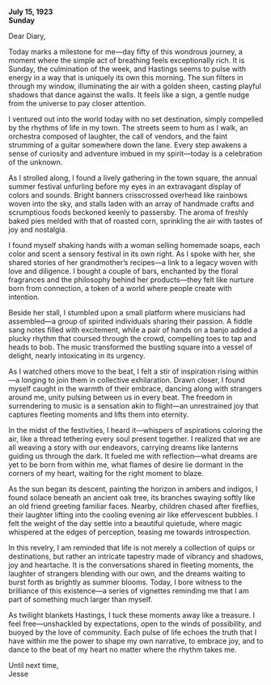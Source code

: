 
**July 15, 1923**  
**Sunday**  

Dear Diary,  

Today marks a milestone for me—day fifty of this wondrous journey, a moment where the simple act of breathing feels exceptionally rich. It is Sunday, the culmination of the week, and Hastings seems to pulse with energy in a way that is uniquely its own this morning. The sun filters in through my window, illuminating the air with a golden sheen, casting playful shadows that dance against the walls. It feels like a sign, a gentle nudge from the universe to pay closer attention.

I ventured out into the world today with no set destination, simply compelled by the rhythms of life in my town. The streets seem to hum as I walk, an orchestra composed of laughter, the call of vendors, and the faint strumming of a guitar somewhere down the lane. Every step awakens a sense of curiosity and adventure imbued in my spirit—today is a celebration of the unknown.

As I strolled along, I found a lively gathering in the town square, the annual summer festival unfurling before my eyes in an extravagant display of colors and sounds. Bright banners crisscrossed overhead like rainbows woven into the sky, and stalls laden with an array of handmade crafts and scrumptious foods beckoned keenly to passersby. The aroma of freshly baked pies melded with that of roasted corn, sprinkling the air with tastes of joy and nostalgia.

I found myself shaking hands with a woman selling homemade soaps, each color and scent a sensory festival in its own right. As I spoke with her, she shared stories of her grandmother’s recipes—a link to a legacy woven with love and diligence. I bought a couple of bars, enchanted by the floral fragrances and the philosophy behind her products—they felt like nurture born from connection, a token of a world where people create with intention.

Beside her stall, I stumbled upon a small platform where musicians had assembled—a group of spirited individuals sharing their passion. A fiddle sang notes filled with excitement, while a pair of hands on a banjo added a plucky rhythm that coursed through the crowd, compelling toes to tap and heads to bob. The music transformed the bustling square into a vessel of delight, nearly intoxicating in its urgency. 

As I watched others move to the beat, I felt a stir of inspiration rising within—a longing to join them in collective exhilaration. Drawn closer, I found myself caught in the warmth of their embrace, dancing along with strangers around me, unity pulsing between us in every beat. The freedom in surrendering to music is a sensation akin to flight—an unrestrained joy that captures fleeting moments and lifts them into eternity.

In the midst of the festivities, I heard it—whispers of aspirations coloring the air, like a thread tethering every soul present together. I realized that we are all weaving a story with our endeavors, carrying dreams like lanterns guiding us through the dark. It fueled me with reflection—what dreams are yet to be born from within me, what flames of desire lie dormant in the corners of my heart, waiting for the right moment to blaze.

As the sun began its descent, painting the horizon in ambers and indigos, I found solace beneath an ancient oak tree, its branches swaying softly like an old friend greeting familiar faces. Nearby, children chased after fireflies, their laughter lifting into the cooling evening air like effervescent bubbles. I felt the weight of the day settle into a beautiful quietude, where magic whispered at the edges of perception, teasing me towards introspection.

In this revelry, I am reminded that life is not merely a collection of quips or destinations, but rather an intricate tapestry made of vibrancy and shadows, joy and heartache. It is the conversations shared in fleeting moments, the laughter of strangers blending with our own, and the dreams waiting to burst forth as brightly as summer blooms. Today, I bore witness to the brilliance of this existence—a series of vignettes reminding me that I am part of something much larger than myself.

As twilight blankets Hastings, I tuck these moments away like a treasure. I feel free—unshackled by expectations, open to the winds of possibility, and buoyed by the love of community. Each pulse of life echoes the truth that I have within me the power to shape my own narrative, to embrace joy, and to dance to the beat of my heart no matter where the rhythm takes me.

Until next time,  
Jesse
